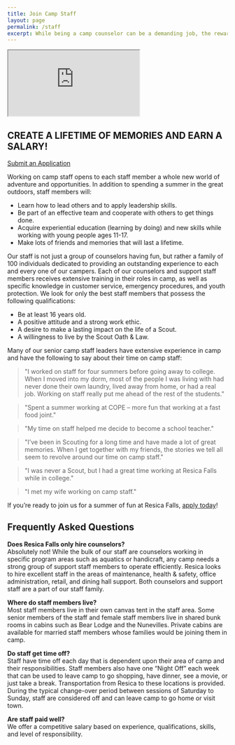 ```yaml
---
title: Join Camp Staff
layout: page
permalink: /staff
excerpt: While being a camp counselor can be a demanding job, the rewards are endless as you forge memories that will last a lifetime.
---
```


<div class="row align-items-center pt-3">
  <div class="col-md-6">
    <div class="embed-responsive embed-responsive-16by9">
      <iframe class="embed-responsive-item" src="https://www.youtube.com/embed/_dVN5qgBjjY" allow="accelerometer; autoplay; encrypted-media; gyroscope; picture-in-picture" allowfullscreen></iframe>
    </div>
  </div>
  <div class="col-md-6">
    <h2 class="hero pt-3 pt-md-0">CREATE A LIFETIME OF MEMORIES AND EARN A SALARY!</h2>
    <a class="btn btn-primary btn-block mb-2" href="https://colbsa.workbrightats.com/jobs/">Submit an Application</a>
  </div>
</div>

Working on camp staff opens to each staff member a whole new world of adventure and opportunities. In addition to spending a summer in the great outdoors, staff members will:

- Learn how to lead others and to apply leadership skills.
- Be part of an effective team and cooperate with others to get things done.
- Acquire experiential education (learning by doing) and new skills while working with young people ages 11-17.
- Make lots of friends and memories that will last a lifetime.

Our staff is not just a group of counselors having fun, but rather a family of 100 individuals dedicated to providing an outstanding experience to each and every one of our campers. Each of our counselors and support staff members receives extensive training in their roles in camp, as well as specific knowledge in customer service, emergency procedures, and youth protection. We look for only the best staff members that possess the following qualifications:

- Be at least 16 years old.
- A positive attitude and a strong work ethic.
- A desire to make a lasting impact on the life of a Scout.
- A willingness to live by the Scout Oath &amp; Law.

Many of our senior camp staff leaders have extensive experience in camp and have the following to say about their time on camp staff:

<div class="row">
  <div class="col-md-6">
    <blockquote>
      "I worked on staff for four summers before going away to college. When I moved into my dorm, most of the people I was living with had never done their own laundry, lived away from home, or had a real job. Working on staff really put me ahead of the rest of the students."
    </blockquote>
    <blockquote>
      "Spent a summer working at COPE – more fun that working at a fast food joint."
    </blockquote>
    <blockquote>
      "My time on staff helped me decide to become a school teacher."
    </blockquote>
  </div>
  <div class="col-md-6">
    <blockquote>
      "I’ve been in Scouting for a long time and have made a lot of great memories. When I get together with my friends, the stories we tell all seem to revolve around our time on camp staff."
    </blockquote>
    <blockquote>
      "I was never a Scout, but I had a great time working at Resica Falls while in college."
    </blockquote>
    <blockquote>
      "I met my wife working on camp staff."
    </blockquote>
  </div>
</div>

If you’re ready to join us for a summer of fun at Resica Falls, [apply today](https://colbsa.workbrightats.com/jobs/)!

<div class="col alert alert-primary text-center">
  <h2 class="mb-0">Frequently Asked Questions</h2>
</div>

<strong>Does Resica Falls only hire counselors?</strong><br>
Absolutely not! While the bulk of our staff are counselors working in specific program areas such as aquatics or handicraft, any camp needs a strong group of support staff members to operate efficiently. Resica looks to hire excellent staff in the areas of maintenance, health &amp; safety, office administration, retail, and dining hall support. Both counselors and support staff are a part of our staff family.

<strong>Where do staff members live?</strong><br>
Most staff members live in their own canvas tent in the staff area. Some senior members of the staff and female staff members live in shared bunk rooms in cabins such as Bear Lodge and the Nunevilles. Private cabins are available for married staff members whose families would be joining them in camp.

<strong>Do staff get time off?</strong><br>
Staff have time off each day that is dependent upon their area of camp and their responsibilities. Staff members also have one “Night Off” each week that can be used to leave camp to go shopping, have dinner, see a movie, or just take a break. Transportation from Resica to these locations is provided. During the typical change-over period between sessions of Saturday to Sunday, staff are considered off and can leave camp to go home or visit town.

<strong>Are staff paid well?</strong><br>
We offer a competitive salary based on experience, qualifications, skills, and level of responsibility.

